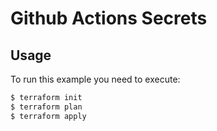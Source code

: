 # Github Actions Secrets

## Usage
To run this example you need to execute:
```bash
$ terraform init
$ terraform plan
$ terraform apply
```
